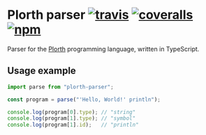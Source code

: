 # Plorth parser [![travis][travis-image]][travis-url] [![coveralls][coveralls-image]][coveralls-url] [![npm][npm-image]][npm-url]

[travis-image]: https://img.shields.io/travis/RauliL/plorth-parser-js/master.svg
[travis-url]: https://travis-ci.org/RauliL/plorth-parser-js
[coveralls-image]: https://coveralls.io/repos/github/RauliL/plorth-parser/badge.svg?branch=master
[coveralls-url]: https://coveralls.io/github/RauliL/plorth-parser
[npm-image]: https://img.shields.io/npm/v/plorth-parser.svg
[npm-url]: https://npmjs.org/package/plorth-parser

Parser for the [Plorth] programming language, written in TypeScript.

[Plorth]: https://github.com/RauliL/plorth

## Usage example

```TypeScript
import parse from "plorth-parser";

const program = parse("'Hello, World!' println");

console.log(program[0].type); // "string"
console.log(program[1].type); // "symbol"
console.log(program[1].id);   // "println"
```
